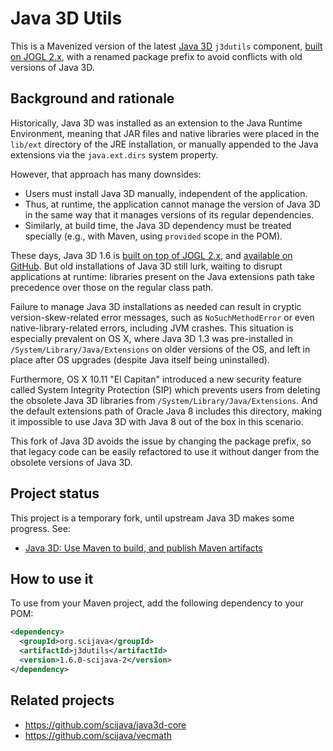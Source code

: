 # Java 3D Utils

This is a Mavenized version of the latest
[Java 3D](https://en.wikipedia.org/wiki/Java_3D) `j3dutils` component,
[built on JOGL 2.x](http://forum.jogamp.org/Java3D-now-works-with-JOGL-2-0-td3732206.html),
with a renamed package prefix to avoid conflicts with old versions of Java 3D.

## Background and rationale

Historically, Java 3D was installed as an extension to the Java Runtime
Environment, meaning that JAR files and native libraries were placed in the
`lib/ext` directory of the JRE installation, or manually appended to the Java
extensions via the `java.ext.dirs` system property.

However, that approach has many downsides:

* Users must install Java 3D manually, independent of the application.
* Thus, at runtime, the application cannot manage the version of Java 3D in
  the same way that it manages versions of its regular dependencies.
* Similarly, at build time, the Java 3D dependency must be treated
  specially (e.g., with Maven, using `provided` scope in the POM).

These days, Java 3D 1.6 is [built on top of
JOGL 2.x](http://forum.jogamp.org/Java3D-now-works-with-JOGL-2-0-td3732206.html),
and [available on GitHub](https://github.com/hharrison/java3d-core). But old
installations of Java 3D still lurk, waiting to disrupt applications at
runtime: libraries present on the Java extensions path take precedence over
those on the regular class path.

Failure to manage Java 3D installations as needed can result in cryptic
version-skew-related error messages, such as `NoSuchMethodError` or
even native-library-related errors, including JVM crashes. This situation is
especially prevalent on OS X, where Java 3D 1.3 was pre-installed in
`/System/Library/Java/Extensions` on older versions of the OS, and left in
place after OS upgrades (despite Java itself being uninstalled).

Furthermore, OS X 10.11 "El Capitan" introduced a new security feature called
System Integrity Protection (SIP) which prevents users from deleting the
obsolete Java 3D libraries from `/System/Library/Java/Extensions`. And the
default extensions path of Oracle Java 8 includes this directory, making it
impossible to use Java 3D with Java 8 out of the box in this scenario.

This fork of Java 3D avoids the issue by changing the package prefix, so that
legacy code can be easily refactored to use it without danger from the obsolete
versions of Java 3D.

## Project status

This project is a temporary fork, until upstream Java 3D makes some progress.
See:
* [Java 3D: Use Maven to build, and publish Maven artifacts](http://forum.jogamp.org/Java-3D-Use-Maven-to-build-and-publish-Maven-artifacts-tp4035555p4035810.html)

## How to use it

To use from your Maven project, add the following dependency to your POM:

```xml
<dependency>
  <groupId>org.scijava</groupId>
  <artifactId>j3dutils</artifactId>
  <version>1.6.0-scijava-2</version>
</dependency>
```

## Related projects

* https://github.com/scijava/java3d-core
* https://github.com/scijava/vecmath
